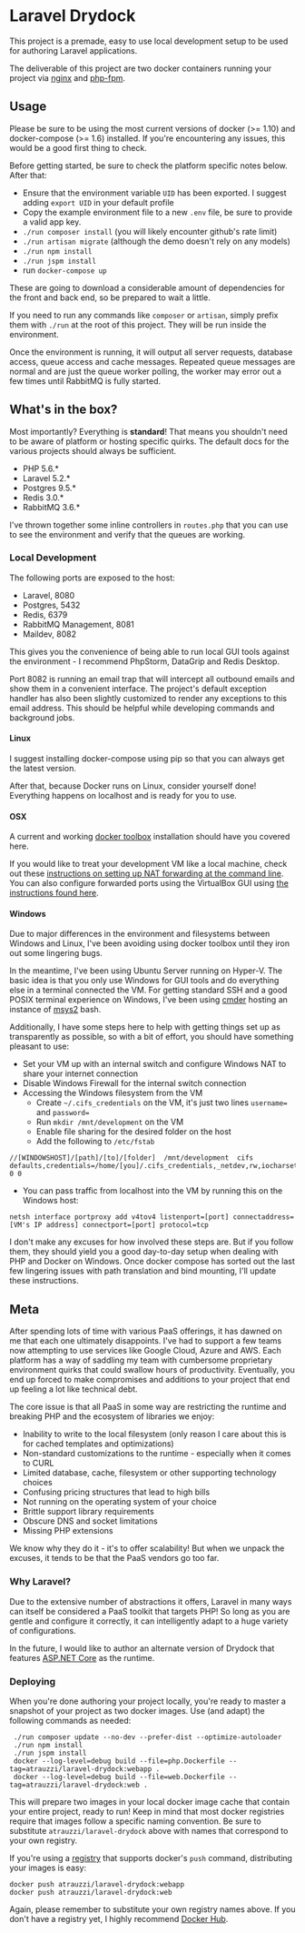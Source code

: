 # Laravel Drydock

This project is a premade, easy to use local development setup to be used for authoring Laravel applications.

The deliverable of this project are two docker containers running your project via [nginx](https://www.nginx.com/) and [php-fpm](http://php.net/manual/en/install.fpm.php).


## Usage

Please be sure to be using the most current versions of docker (>= 1.10) and docker-compose (>= 1.6) installed.  If you're encountering any issues, this would be a good first thing to check.

Before getting started, be sure to check the platform specific notes below.  After that:

 - Ensure that the environment variable `UID` has been exported.  I suggest adding `export UID` in your default profile
 - Copy the example environment file to a new `.env` file, be sure to provide a valid app key.
 - `./run composer install` (you will likely encounter github's rate limit)
 - `./run artisan migrate` (although the demo doesn't rely on any models)
 - `./run npm install`
 - `./run jspm install`
 - run `docker-compose up`

These are going to download a considerable amount of dependencies for the front and back end, so be prepared to wait a little.

If you need to run any commands like `composer` or `artisan`, simply prefix them with `./run` at the root of this project.  They will be run inside the environment.

Once the environment is running, it will output all server requests, database access, queue access and cache messages.  Repeated queue messages are normal and are just the queue worker polling, the worker may error out a few times until RabbitMQ is fully started.


## What's in the box?

Most importantly?  Everything is **standard**!  That means you shouldn't need to be aware of platform or hosting specific quirks.  The default docs for the various projects should always be sufficient.

 - PHP 5.6.*
 - Laravel 5.2.*
 - Postgres 9.5.*
 - Redis 3.0.*
 - RabbitMQ 3.6.*

I've thrown together some inline controllers in `routes.php` that you can use to see the environment and verify that the queues are working.

### Local Development

The following ports are exposed to the host:

 - Laravel, 8080
 - Postgres, 5432
 - Redis, 6379
 - RabbitMQ Management, 8081
 - Maildev, 8082

This gives you the convenience of being able to run local GUI tools against the environment - I recommend PhpStorm, DataGrip and Redis Desktop.

Port 8082 is running an email trap that will intercept all outbound emails and show them in a convenient interface.  The project's default exception handler has also been slightly 
customized to render any exceptions to this email address.  This should be helpful while developing commands and background jobs.


#### Linux
I suggest installing docker-compose using pip so that you can always get the latest version.

After that, because Docker runs on Linux, consider yourself done!  Everything happens on localhost and is ready for you to use.

#### OSX

A current and working [docker toolbox](https://www.docker.com/products/docker-toolbox) installation should have you covered here.

If you would like to treat your development VM like a local machine, check out these [instructions on setting up NAT forwarding at the command line](https://www.virtualbox.org/manual/ch06.html#natforward).
You can also configure forwarded ports using the VirtualBox GUI using [the instructions found here](http://ask.xmodulo.com/access-nat-guest-from-host-virtualbox.html).

#### Windows
Due to major differences in the environment and filesystems between Windows and Linux, I've been avoiding using docker toolbox until they iron out some lingering bugs.

In the meantime, I've been using Ubuntu Server running on Hyper-V.  The basic idea is that you only use Windows for GUI tools and do everything else in a terminal connected the VM.
For getting standard SSH and a good POSIX terminal experience on Windows, I've been using [cmder](http://cmder.net) hosting an instance of [msys2](https://msys2.github.io) bash.

Additionally, I have some steps here to help with getting things set up as transparently as possible, so with a bit of effort, you should have something pleasant to use:

 - Set your VM up with an internal switch and configure Windows NAT to share your internet connection
 - Disable Windows Firewall for the internal switch connection
 - Accessing the Windows filesystem from the VM
    - Create `~/.cifs_credentials` on the VM, it's just two lines `username=` and `password=`
    - Run `mkdir /mnt/development` on the VM
    - Enable file sharing for the desired folder on the host
    - Add the following to `/etc/fstab`
```
//[WINDOWSHOST]/[path]/[to]/[folder]  /mnt/development  cifs  defaults,credentials=/home/[you]/.cifs_credentials,_netdev,rw,iocharset=utf8,soft,uid=1000,gid=100 0 0
```
 - You can pass traffic from localhost into the VM by running this on the Windows host:
```
netsh interface portproxy add v4tov4 listenport=[port] connectaddress=[VM's IP address] connectport=[port] protocol=tcp
```

I don't make any excuses for how involved these steps are.  But if you follow them, they should yield you a good day-to-day setup when dealing with PHP and Docker on Windows.
Once docker compose has sorted out the last few lingering issues with path translation and bind mounting, I'll update these instructions.


## Meta

After spending lots of time with various PaaS offerings, it has dawned on me that each one ultimately disappoints.  I've had to support a few teams now attempting to use 
services like Google Cloud, Azure and AWS.  Each platform has a way of saddling my team with cumbersome proprietary environment quirks that could swallow hours of productivity. 
Eventually, you end up forced to make compromises and additions to your project that end up feeling a lot like technical debt.

The core issue is that all PaaS in some way are restricting the runtime and breaking PHP and the ecosystem of libraries we enjoy:

 - Inability to write to the local filesystem (only reason I care about this is for cached templates and optimizations)
 - Non-standard customizations to the runtime - especially when it comes to CURL
 - Limited database, cache, filesystem or other supporting technology choices
 - Confusing pricing structures that lead to high bills
 - Not running on the operating system of your choice
 - Brittle support library requirements
 - Obscure DNS and socket limitations
 - Missing PHP extensions
 
We know why they do it - it's to offer scalability!  But when we unpack the excuses, it tends to be that the PaaS vendors go too far.


### Why Laravel?

Due to the extensive number of abstractions it offers, Laravel in many ways can itself be considered a PaaS toolkit that targets PHP!
So long as you are gentle and configure it correctly, it can intelligently adapt to a huge variety of configurations.

In the future, I would like to author an alternate version of Drydock that features [ASP.NET Core](http://live.asp.net) as the runtime.

### Deploying

When you're done authoring your project locally, you're ready to master a snapshot of your project as two docker images.  Use (and adapt) the following commands
as needed:

```
 ./run composer update --no-dev --prefer-dist --optimize-autoloader
 ./run npm install
 ./run jspm install
 docker --log-level=debug build --file=php.Dockerfile --tag=atrauzzi/laravel-drydock:webapp .
 docker --log-level=debug build --file=web.Dockerfile --tag=atrauzzi/laravel-drydock:web .
```

This will prepare two images in your local docker image cache that contain your entire project, ready to run!  Keep in mind that most docker registries require that images 
follow a specific naming convention.  Be sure to substitute `atrauzzi/laravel-drydock` above with names that correspond to your own registry.

If you're using a [registry](https://docs.docker.com/registry/) that supports docker's `push` command, distributing your images is easy: 

```
docker push atrauzzi/laravel-drydock:webapp
docker push atrauzzi/laravel-drydock:web
```

Again, please remember to substitute your own registry names above.  If you don't have a registry yet, I highly recommend [Docker Hub](https://hub.docker.com/).

